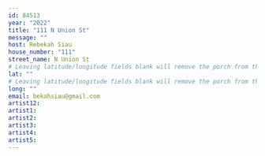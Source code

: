 ```yaml
---
id: 84513
year: "2022"
title: "111 N Union St"
message: ""
host: Rebekah Siau
house_number: "111"
street_name: N Union St
# Leaving latitude/longitude fields blank will remove the porch from the Porchfest map.
lat: ""
# Leaving latitude/longitude fields blank will remove the porch from the Porchfest map.
long: ""
email: bekahsiau@gmail.com
artist12:
artist1:
artist2:
artist3:
artist4:
artist5:
---
```

